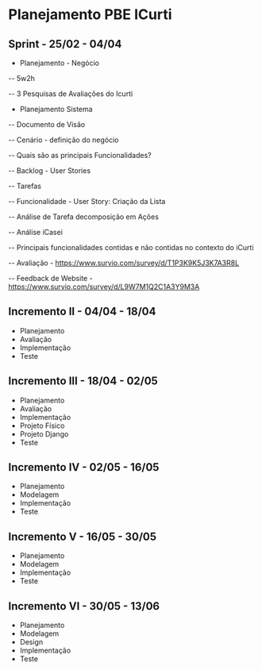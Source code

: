 # Planejamento PBE ICurti 


## Sprint - 25/02 - 04/04 

- Planejamento - Negócio 

-- 5w2h 

-- 3 Pesquisas de Avaliações do Icurti 

- Planejamento Sistema 

-- Documento de Visão 

-- Cenário - definição do negócio 

-- Quais são as principais Funcionalidades? 

-- Backlog - User Stories 

-- Tarefas 

-- Funcionalidade - User Story: Criação da Lista 

-- Análise de Tarefa decomposição em Ações 

-- Análise iCasei 

-- Principais funcionalidades contidas e não contidas no contexto do iCurti 

-- Avaliação - https://www.survio.com/survey/d/T1P3K9K5J3K7A3R8L 

-- Feedback de Website - https://www.survio.com/survey/d/L9W7M1Q2C1A3Y9M3A 

## Incremento II - 04/04 - 18/04 

- Planejamento  
- Avaliação 
- Implementação 
- Teste 

## Incremento III - 18/04 - 02/05 

- Planejamento  
- Avaliação 
- Implementação 
- Projeto Físico 
- Projeto Django 
- Teste 

## Incremento IV - 02/05 - 16/05 

- Planejamento  
- Modelagem 
- Implementação 
- Teste 

## Incremento V - 16/05 - 30/05 

- Planejamento  
- Modelagem 
- Implementação 
- Teste 

## Incremento VI - 30/05 - 13/06 

- Planejamento  
- Modelagem 
- Design 
- Implementação 
- Teste 
 
